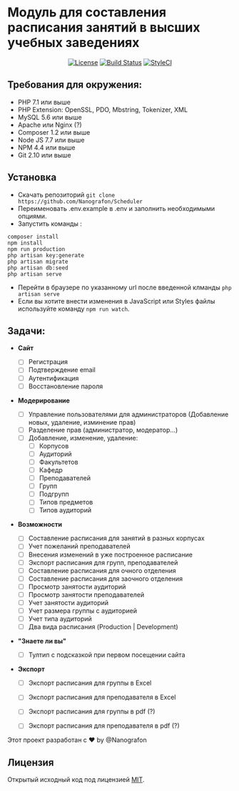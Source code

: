 
# Модуль для составления расписания занятий в высших учебных заведениях

<p align="center">
    <a href="https://choosealicense.com/licenses/mit/"><img src="https://img.shields.io/github/license/nanografon/scheduler.svg" alt="License"></a>
    <a href="https://travis-ci.org/Nanografon/Scheduler"><img src="https://travis-ci.org/Nanografon/Scheduler.svg?branch=master" alt="Build Status"></a>
    <a href="https://styleci.io/repos/82827551"><img src="https://styleci.io/repos/82827551/shield?branch=master" alt="StyleCI"></a>
</p>

## Требования для окружения:

*   PHP 7.1 или выше
*   PHP Extension: OpenSSL, PDO, Mbstring, Tokenizer, XML
*   MySQL 5.6 или выше
*   Apache или Nginx (?)
*   Composer 1.2 или выше
*   Node JS 7.7 или выше
*   NPM 4.4 или выше
*   Git 2.10 или выше

## Установка

*   Скачать репозиторий `git clone https://github.com/Nanografon/Scheduler`
*   Переименовать .env.example в .env и заполнить необходимыми опциями.
*   Запустить команды :

```
composer install
npm install
npm run production
php artisan key:generate
php artisan migrate
php artisan db:seed
php artisan serve
```
*   Перейти в браузере по указанному url после введенной клманды ```php artisan serve```
*   Если вы хотите внести изменения в JavaScript или Styles файлы используйте команду ```npm run watch```.


## Задачи:

*   **Сайт**

    *   [ ]  Регистрация
    *   [ ]  Подтверждение email
    *   [ ]  Аутентификация
    *   [ ]  Восстановление пароля

*   **Модерирование**

    *   [ ]  Управление пользователями для администраторов (Добавление новых, удаление, изминение прав)
    *   [ ]  Разделение прав (администратор, модератор...)
    *   [ ]  Добавление, изменение, удаление:
        *   [ ]  Корпусов
        *   [ ]  Аудиторий
        *   [ ]  Факультетов
        *   [ ]  Кафедр
        *   [ ]  Преподавателей
        *   [ ]  Групп
        *   [ ]  Подгрупп
        *   [ ]  Типов предметов
        *   [ ]  Типов аудиторий

*   **Возможности**

    *   [ ]  Составление расписания для занятий в разных корпусах
    *   [ ]  Учет пожеланий преподавателей
    *   [ ]  Внесения изменений в уже построенное расписание
    *   [ ]  Экспорт расписания для групп, преподавателей
    *   [ ]  Составление расписания для очного отделения
    *   [ ]  Составление расписания для заочного отделения
    *   [ ]  Просмотр занятости аудиторий
    *   [ ]  Просмотр занятости преподавателей
    *   [ ]  Учет занятости аудиторий
    *   [ ]  Учет размера группы с аудиторией
    *   [ ]  Учет типа аудиторий
    *   [ ]  Два вида расписания (Production | Development)

*   **"Знаете ли вы"**

    *   [ ]  Тултип с подсказкой при первом посещении сайта

*   **Экспорт**

    *   [ ]  Экспорт расписания для группы в Excel
    *   [ ]  Экспорт расписания для преподавателя в Excel
    *   [ ]  Экспорт расписания для группы в pdf (?)
    *   [ ]  Экспорт расписания для преподавателя в pdf (?)


Этот проект разработан c :heart: by @Nanografon

## Лицензия
Открытый исходный код под лицензией [MIT](http://opensource.org/licenses/MIT).
